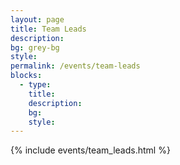 ```yaml
---
layout: page
title: Team Leads
description:
bg: grey-bg
style:
permalink: /events/team-leads
blocks:
  - type:
    title:
    description:
    bg:
    style:
---
```


{% include events/team_leads.html %}
